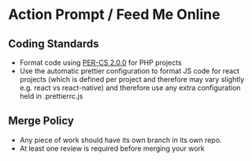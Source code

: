 # Action Prompt / Feed Me Online

## Coding Standards
- Format code using [PER-CS 2.0.0](https://www.php-fig.org/per/coding-style/) for PHP projects
- Use the automatic prettier configuration to format JS code for react projects (which is defined per project and therefore may vary slightly e.g. react vs react-native) and therefore use any extra configuration held in .prettierrc.js

## Merge Policy
- Any piece of work should have its own branch in its own repo.
- At least one review is required before merging your work
